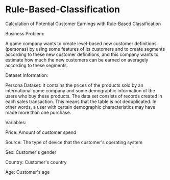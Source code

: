 # Rule-Based-Classification
Calculation of Potential Customer Earnings with Rule-Based Classification

Business Problem:

A game company wants to create level-based new customer definitions (personas) by using some features of its customers and to create segments according to these new customer definitions, and this company wants to estimate how much the new customers can be earned on averagely according to these segments.

Dataset Information:

Persona Dataset: It contains the prices of the products sold by an international game company and some demographic information of the users who buy these products. The data set consists of records created in each sales transaction. This means that the table is not deduplicated. In other words, a user with certain demographic characteristics may have made more than one purchase.

Variables:

Price: Amount of customer spend

Source: The type of device that the customer's operating system

Sex: Customer's gender

Country: Customer's country

Age: Customer's age

